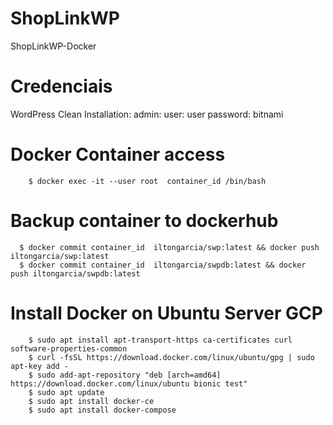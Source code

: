 # ShopLinkWP
ShopLinkWP-Docker

# Credenciais
WordPress Clean Installation:
admin:
    user: user
    password: bitnami
    
# Docker Container access
```shell script
    $ docker exec -it --user root  container_id /bin/bash
```

# Backup container to dockerhub
```shell script
  $ docker commit container_id  iltongarcia/swp:latest && docker push iltongarcia/swp:latest 
  $ docker commit container_id  iltongarcia/swpdb:latest && docker push iltongarcia/swpdb:latest
```

# Install Docker on Ubuntu Server GCP
```shell script
    $ sudo apt install apt-transport-https ca-certificates curl software-properties-common
    $ curl -fsSL https://download.docker.com/linux/ubuntu/gpg | sudo apt-key add -
    $ sudo add-apt-repository "deb [arch=amd64] https://download.docker.com/linux/ubuntu bionic test"
    $ sudo apt update
    $ sudo apt install docker-ce
    $ sudo apt install docker-compose
```

